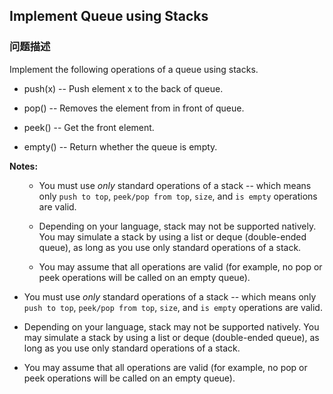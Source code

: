 ## Implement Queue using Stacks  
### 问题描述

Implement the following operations of a queue using stacks.
<ul>
<li>
push(x) -- Push element x to the back of queue.
</li>
<li>
pop() -- Removes the element from in front of queue.
</li>
<li>
peek() -- Get the front element.
</li>
<li>
empty() -- Return whether the queue is empty.
</li>
</ul>
**Notes:**<br>
<ul>
- You must use *only* standard operations of a stack -- which means only `push to top`, `peek/pop from top`, `size`, and `is empty` operations are valid.
- Depending on your language, stack may not be supported natively. You may simulate a stack by using a list or deque (double-ended queue), as long as you use only standard operations of a stack.
- You may assume that all operations are valid (for example, no pop or peek operations will be called on an empty queue).
</ul>


- You must use *only* standard operations of a stack -- which means only `push to top`, `peek/pop from top`, `size`, and `is empty` operations are valid.
- Depending on your language, stack may not be supported natively. You may simulate a stack by using a list or deque (double-ended queue), as long as you use only standard operations of a stack.
- You may assume that all operations are valid (for example, no pop or peek operations will be called on an empty queue).

